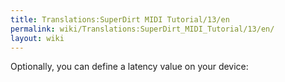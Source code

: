 ```yaml
---
title: Translations:SuperDirt MIDI Tutorial/13/en
permalink: wiki/Translations:SuperDirt_MIDI_Tutorial/13/en/
layout: wiki
---
```


Optionally, you can define a latency value on your device:

